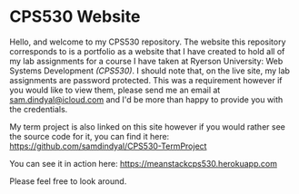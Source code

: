 # CPS530 Website

Hello, and welcome to my CPS530 repository. The website this repository corresponds to is a portfolio as a website that I have created to hold all of my lab assignments for a course I have taken at Ryerson University: Web Systems Development *(CPS530)*. I should note that, on the live site, my lab assignments are password protected. This was a requirement however if you would like to view them, please send me an email at <a href="mailto:sam.dindyal@icloud.com">sam.dindyal@icloud.com</a> and I'd be more than happy to provide you with the credentials.

My term project is also linked on this site however if you would rather see the source code for it, you can find it here:
<a href="https://github.com/samdindyal/CPS530-TermProject">https://github.com/samdindyal/CPS530-TermProject</a>

You can see it in action here:
<a href="https://meanstackcps530.herokuapp.com">https://meanstackcps530.herokuapp.com

Please feel free to look around.
